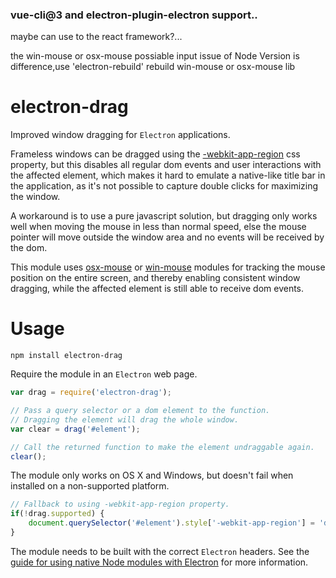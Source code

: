 ### vue-cli@3 and electron-plugin-electron support..

maybe can use to the react framework?...

 the win-mouse or osx-mouse possiable input issue of Node Version is difference,use 'electron-rebuild' rebuild  win-mouse or osx-mouse lib


# electron-drag

Improved window dragging for `Electron` applications.

Frameless windows can be dragged using the [-webkit-app-region][region] css property, but this disables all regular dom events and user interactions with the affected element, which makes it hard to emulate a native-like title bar in the application, as it's not possible to capture double clicks for maximizing the window.

A workaround is to use a pure javascript solution, but dragging only works well when moving the mouse in less than normal speed, else the mouse pointer will move outside the window area and no events will be received by the dom.

This module uses [osx-mouse][osx] or [win-mouse][win] modules for tracking the mouse position on the entire screen, and thereby enabling consistent window dragging, while the affected element is still able to receive dom events.

# Usage

	npm install electron-drag

Require the module in an `Electron` web page.

```javascript
var drag = require('electron-drag');

// Pass a query selector or a dom element to the function.
// Dragging the element will drag the whole window.
var clear = drag('#element');

// Call the returned function to make the element undraggable again.
clear();
```

The module only works on OS X and Windows, but doesn't fail when installed on a non-supported platform.

```javascript
// Fallback to using -webkit-app-region property.
if(!drag.supported) {
	document.querySelector('#element').style['-webkit-app-region'] = 'drag';
}
```

The module needs to be built with the correct `Electron` headers. See the [guide for using native Node modules with Electron][native] for more information.

[region]: https://github.com/atom/electron/blob/master/docs/api/frameless-window.md#draggable-region
[osx]: https://github.com/kapetan/osx-mouse
[win]: https://github.com/kapetan/win-mouse
[native]: https://github.com/atom/electron/blob/master/docs/tutorial/using-native-node-modules.md
